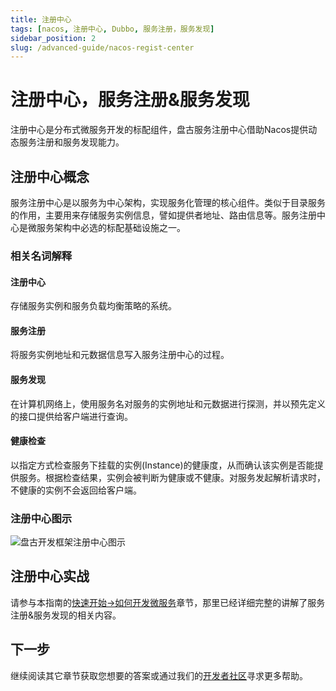 ```yaml
---
title: 注册中心
tags: [nacos, 注册中心, Dubbo, 服务注册，服务发现]
sidebar_position: 2
slug: /advanced-guide/nacos-regist-center
---
```


# 注册中心，服务注册&服务发现

注册中心是分布式微服务开发的标配组件，盘古服务注册中心借助Nacos提供动态服务注册和服务发现能力。

## 注册中心概念

服务注册中心是以服务为中心架构，实现服务化管理的核心组件。类似于目录服务的作用，主要用来存储服务实例信息，譬如提供者地址、路由信息等。服务注册中心是微服务架构中必选的标配基础设施之一。

### 相关名词解释
#### 注册中心
存储服务实例和服务负载均衡策略的系统。
#### 服务注册
将服务实例地址和元数据信息写入服务注册中心的过程。
#### 服务发现
在计算机网络上，使用服务名对服务的实例地址和元数据进行探测，并以预先定义的接口提供给客户端进行查询。
#### 健康检查
以指定方式检查服务下挂载的实例(Instance)的健康度，从而确认该实例是否能提供服务。根据检查结果，实例会被判断为健康或不健康。对服务发起解析请求时，不健康的实例不会返回给客户端。

### 注册中心图示
![盘古开发框架注册中心图示](/resources/doc/8-pangu-framework-nacos.png)

## 注册中心实战
请参与本指南的[快速开始->如何开发微服务](/docs/quick-start/how-to-make-microservice-architecture-app)章节，那里已经详细完整的讲解了服务注册&服务发现的相关内容。

## 下一步
继续阅读其它章节获取您想要的答案或通过我们的[开发者社区](/docs/community)寻求更多帮助。
